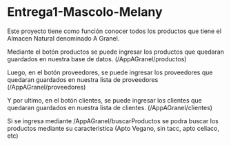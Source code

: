 # Entrega1-Mascolo-Melany
Este proyecto tiene como función conocer todos los productos que tiene el Almacen Natural denominado A Granel.

Mediante el botón productos se puede ingresar los productos que quedaran guardados en nuestra base de datos. (/AppAGranel/productos)

Luego, en el botón proveedores, se puede ingresar los proveedores que quedaran guardados en nuestra lista de proveedores (/AppAGranel/proveedores)

Y por ultimo, en el botón clientes, se puede ingresar los clientes que quedaran guardados en nuestra lista de clientes. (/AppAGranel/clientes)

Si se ingresa mediante /AppAGranel/buscarProductos se podra buscar los productos mediante su caracteristica (Apto Vegano, sin tacc, apto celiaco, etc)

